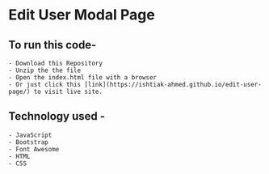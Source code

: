 # Edit User Modal Page

## To run this code-

    - Download this Repository
    - Unzip the the file
    - Open the index.html file with a browser
    - Or just click this [link](https://ishtiak-ahmed.github.io/edit-user-page/) to visit live site.

## Technology used -

    - JavaScript
    - Bootstrap
    - Font Awesome
    - HTML
    - CSS
